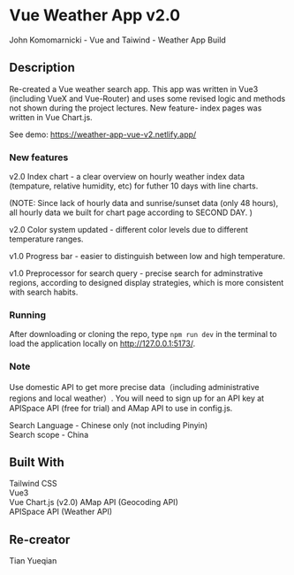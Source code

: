 # Vue Weather App v2.0

John Komomarnicki - Vue and Taiwind - Weather App Build

## Description

Re-created a Vue weather search app. This app was written in Vue3 (including VueX and Vue-Router) and uses some revised logic and methods not shown during the project lectures. New feature- index pages was written in Vue Chart.js.

See demo: https://weather-app-vue-v2.netlify.app/

### New features

v2.0 Index chart - a clear overview on hourly weather index data (tempature, relative humidity, etc) for futher 10 days with line charts.

(NOTE: Since lack of hourly data and sunrise/sunset data (only 48 hours), all hourly data we built for chart page according to SECOND DAY. )

v2.0 Color system updated - different color levels due to different temperature ranges.

v1.0 Progress bar - easier to distinguish between low and high temperature.

v1.0 Preprocessor for search query - precise search for adminstrative regions, according to designed display strategies, which is more consistent with search habits.

### Running

After downloading or cloning the repo, type `npm run dev` in the terminal to load the application locally on http://127.0.0.1:5173/.

### Note

Use domestic API to get more precise data（including administrative regions and local weather）. You will need to sign up for an API key at APISpace API (free for trial) and AMap API to use in config.js.

Search Language - Chinese only (not including Pinyin)  
Search scope - China

## Built With

Tailwind CSS  
Vue3  
Vue Chart.js (v2.0)
AMap API (Geocoding API)  
APISpace API (Weather API)

## Re-creator

Tian Yueqian
